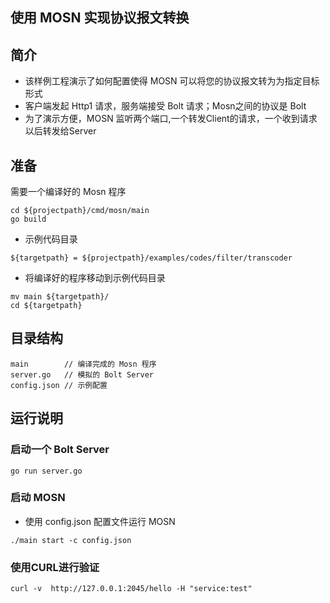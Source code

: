 ## 使用 MOSN 实现协议报文转换

## 简介

+ 该样例工程演示了如何配置使得 MOSN 可以将您的协议报文转为为指定目标形式
+ 客户端发起 Http1 请求，服务端接受 Bolt 请求；Mosn之间的协议是 Bolt
+ 为了演示方便，MOSN 监听两个端口,一个转发Client的请求，一个收到请求以后转发给Server

## 准备

需要一个编译好的 Mosn 程序
```
cd ${projectpath}/cmd/mosn/main
go build
```

+ 示例代码目录

```
${targetpath} = ${projectpath}/examples/codes/filter/transcoder
```

+ 将编译好的程序移动到示例代码目录

```
mv main ${targetpath}/
cd ${targetpath}
```


## 目录结构

```
main        // 编译完成的 Mosn 程序
server.go   // 模拟的 Bolt Server
config.json // 示例配置
```

## 运行说明

### 启动一个 Bolt Server

```
go run server.go
```

### 启动 MOSN

+ 使用 config.json 配置文件运行 MOSN

```
./main start -c config.json
```

### 使用CURL进行验证

```
curl -v  http://127.0.0.1:2045/hello -H "service:test"
```
